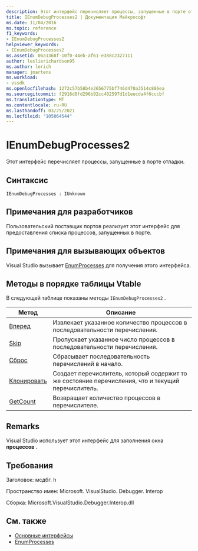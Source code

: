 ```yaml
---
description: Этот интерфейс перечисляет процессы, запущенные в порте отладки.
title: IEnumDebugProcesses2 | Документация Майкрософт
ms.date: 11/04/2016
ms.topic: reference
f1_keywords:
- IEnumDebugProcesses2
helpviewer_keywords:
- IEnumDebugProcesses2
ms.assetid: 06a1368f-10f0-44eb-af61-e388c2327111
author: leslierichardson95
ms.author: lerich
manager: jmartens
ms.workload:
- vssdk
ms.openlocfilehash: 1272c57b58b4e2656775bf746d470a3514c886ea
ms.sourcegitcommit: f2916d8fd296b92cc402597d1d1eecda4f6cccbf
ms.translationtype: MT
ms.contentlocale: ru-RU
ms.lasthandoff: 03/25/2021
ms.locfileid: "105064544"
---
```

# <a name="ienumdebugprocesses2"></a>IEnumDebugProcesses2
Этот интерфейс перечисляет процессы, запущенные в порте отладки.

## <a name="syntax"></a>Синтаксис

```
IEnumDebugProcesses : IUnknown
```

## <a name="notes-for-implementers"></a>Примечания для разработчиков
 Пользовательский поставщик портов реализует этот интерфейс для предоставления списка процессов, запущенных в порте.

## <a name="notes-for-callers"></a>Примечания для вызывающих объектов
 Visual Studio вызывает [EnumProcesses](../../../extensibility/debugger/reference/idebugport2-enumprocesses.md) для получения этого интерфейса.

## <a name="methods-in-vtable-order"></a>Методы в порядке таблицы Vtable
 В следующей таблице показаны методы `IEnumDebugProcesses2` .

|Метод|Описание|
|------------|-----------------|
|[Вперед](../../../extensibility/debugger/reference/ienumdebugprocesses2-next.md)|Извлекает указанное количество процессов в последовательности перечисления.|
|[Skip](../../../extensibility/debugger/reference/ienumdebugprocesses2-skip.md)|Пропускает указанное число процессов в последовательности перечисления.|
|[Сброс](../../../extensibility/debugger/reference/ienumdebugprocesses2-reset.md)|Сбрасывает последовательность перечислений в начало.|
|[Клонировать](../../../extensibility/debugger/reference/ienumdebugprocesses2-clone.md)|Создает перечислитель, который содержит то же состояние перечисления, что и текущий перечислитель.|
|[GetCount](../../../extensibility/debugger/reference/ienumdebugprocesses2-getcount.md)|Возвращает количество процессов в перечислителе.|

## <a name="remarks"></a>Remarks
 Visual Studio использует этот интерфейс для заполнения окна **процессов** .

## <a name="requirements"></a>Требования
 Заголовок: мсдбг. h

 Пространство имен: Microsoft. VisualStudio. Debugger. Interop

 Сборка: Microsoft.VisualStudio.Debugger.Interop.dll

## <a name="see-also"></a>См. также
- [Основные интерфейсы](../../../extensibility/debugger/reference/core-interfaces.md)
- [EnumProcesses](../../../extensibility/debugger/reference/idebugport2-enumprocesses.md)
